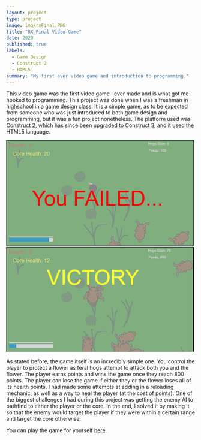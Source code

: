 ```yaml
---
layout: project
type: project
image: img/rxFinal.PNG
title: "RX_Final Video Game"
date: 2023
published: true
labels:
  - Game Design
  - Construct 2
  - HTML5
summary: "My first ever video game and introduction to programming."
---
```


This video game was the first video game I ever made and is what got me hooked to programming. This project was done when I was a freshman in highschool in a game design class. It is a simple game, as to be expected from someone who was just introduced to both game design and programming, but it was a fun project nonetheless. The platform used was Construct 2, which has since been upgraded to Construct 3, and it used the HTML5 language.

<div class="text-center p-4">
  <img width="500px" src="https://github.com/crepesAlot/crepesAlot.github.io/blob/main/img/rxFinal_fail.PNG" class="img-thumbnail" >
  <img width="500px" src="https://github.com/crepesAlot/crepesAlot.github.io/blob/main/img/rxFinal_victory.PNG" class="img-thumbnail" >
</div>

As stated before, the game itself is an incredibly simple one. You control the player to protect a flower as feral hogs attempt to attack both you and the flower. The player earns points and wins the game once they reach 800 points. The player can lose the game if either they or the flower loses all of its health points. I had made some attempts at adding in a reloading mechanic, as well as a way to heal the player (at the cost of points). One of the biggest challenges I had during this project was getting the enemy AI to pathfind to either the player or the core. In the end, I solved it by making it so that the enemy would target the player if they were within a certain range and target the core otherwise.

You can play the game for yourself <a href="https://www.construct.net/en/free-online-games/rxfinal-7995/play"><i class="large github icon "></i>here</a>.

